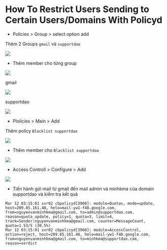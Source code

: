 # How To Restrict Users Sending to Certain Users/Domains With Policyd

- Policies > Group > select option add 

Thêm 2 Groups `gmail` và `supportdao`

<img src='https://i.imgur.com/ohAqK2i.png'>

- Thêm member cho từng group 

<img src='https://i.imgur.com/xVkHD40.png'>

gmail 

<img src='https://i.imgur.com/nRMbkfF.png'>

supportdao

<img src='https://i.imgur.com/byNNPbe.png'>

- Plolicies > Main > Add 

Thêm policy `Blacklist supportdao`

<img src='https://i.imgur.com/iQoJA1V.png'>

- Thêm member cho `Blacklist supportdao`

<img src='https://i.imgur.com/kt12ihI.png'>

- Access Controll > Configure > Add 

<img src='https://i.imgur.com/9t7VEBe.png'>

- Tiến hành gửi mail từ gmail đến mail admin và minhkma của domain supportdao và kiểm tra kết quả 


```
Mar 12 03:15:01 svr02 cbpolicyd[3960]: module=Quotas, mode=update, host=209.85.161.48, helo=mail-yw1-f48.google.com, from=nguyenvanminhkma@gmail.com, to=admin@supportdao.com, reason=quota_update, policy=1, quota=3, limit=4, track=Sender:nguyenvanminhkma@gmail.com, counter=MessageCount, quota=1.53/5 (30.5%)
Mar 12 03:15:01 svr02 cbpolicyd[3960]: module=AccessControl, action=reject, host=209.85.161.48, helo=mail-yw1-f48.google.com, from=nguyenvanminhkma@gmail.com, to=minhkma@supportdao.com, reason=verdict
```
